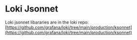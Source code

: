 # Loki Jsonnet

Loki jsonnet libararies are in the loki repo:
[https://github.com/grafana/loki/tree/main/production/ksonnet](https://github.com/grafana/loki/tree/main/production/ksonnet)
